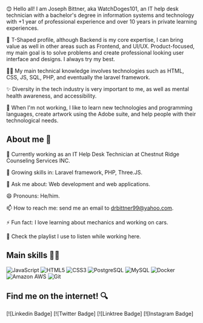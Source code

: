 😊 Hello all! I am Joseph Bittner, aka WatchDoges101, an IT help desk technician with a bachelor's degree in information systems and technology with +1 year of professional experience and over 10 years in private learning experiences.

🙋 T-Shaped profile, although Backend is my core expertise, I can bring value as well in other areas such as Frontend, and UI/UX. Product-focused, my main goal is to solve problems and create professional looking user interface and designs. I always try my best.

🧑‍💻 My main technical knowledge involves technologies such as HTML, CSS, JS, SQL, PHP, and eventually the laravel framework.

✨ Diversity in the tech industry is very important to me, as well as mental health awareness, and accessibility.

🧘 When I'm not working, I like to learn new technologies and programming languages, create artwork using the Adobe suite, and help people with their technological needs.

## About me 👀

🏢 Currently working as an IT Help Desk Technician at Chestnut Ridge Counseling Services INC.

🌱 Growing skills in: Laravel framework, PHP, Three.JS.

💬 Ask me about: Web development and web applications.

😄 Pronouns: He/him.

📫 How to reach me: send me an email to drbittner99@yahoo.com.

⚡ Fun fact: I love learning about mechanics and working on cars.

🎵 Check the playlist I use to listen while working here.

## Main skills 🧑‍💻

![JavaScript](https://img.shields.io/badge/-JavaScript-232F3E?style=flat-square&logo=javascript)
![HTML5](https://img.shields.io/badge/-HTML5-E34F26?style=flat-square&logo=html5&logoColor=white)
![CSS3](https://img.shields.io/badge/-CSS3-1572B6?style=flat-square&logo=css3)
![PostgreSQL](https://img.shields.io/badge/-PostgreSQL-232F3E?style=flat-square&logo=postgresql)
![MySQL](https://img.shields.io/badge/-MySQL-232F3E?style=flat-square&logo=mysql)
![Docker](https://img.shields.io/badge/-Docker-232F3E?style=flat-square&logo=docker)
![Amazon AWS](https://img.shields.io/badge/Amazon%20AWS-232F3E?style=flat-square&logo=amazon-aws)
![Git](https://img.shields.io/badge/-Git-232F3E?style=flat-square&logo=git)

## Find me on the internet! 🔍

[![Linkedin Badge]
[![Twitter Badge]
[![Linktree Badge]
[![Instagram Badge]
